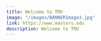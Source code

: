 ```yaml
---
title: Welcome to TMU
image: "/images/BANNERImage3.jpg"
link: https://www.masters.edu
description: Welcome to TMU
---
```


